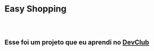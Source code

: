 <h1>Easy Shopping</h1>
<br>  
<br>
<h2>Esse foi um projeto que eu aprendi no <a href "https://rodolfomori.com.br/devclub">DevClub</a></h2>
